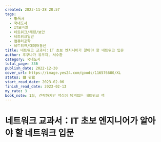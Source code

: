 ```yaml
---
created: 2023-11-28 20:57
tags:
  - 📚독서
  - 국내도서
  - IT모바일
  - 네트워크/해킹/보안
  - 네트워크일반
  - 컴퓨터공학
  - 네트워크/데이터통신
title: 네트워크 교과서：IT 초보 엔지니어가 알아야 할 네트워크 입문
author: 후쿠나가 유우지, 서수환
category: 국내도서
total_page: 336
publish_date: 2022-12-30
cover_url: https://image.yes24.com/goods/116576600/XL
status: 🟩 완료
start_read_date: 2023-02-06
finish_read_date: 2023-02-13
my_rate: 3
book_note: 1회, 간략하지만 핵심이 담겨있는 네트워크 책
---
```


# 네트워크 교과서：IT 초보 엔지니어가 알아야 할 네트워크 입문

